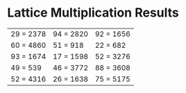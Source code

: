 # Lattice Multiplication Results

|   |   |   |
|---|---|---|
| 29 = 2378 | 94 = 2820 | 92 = 1656 |
| 60 = 4860 | 51 = 918 | 22 = 682 |
| 93 = 1674 | 17 = 1598 | 52 = 3276 |
| 49 = 539 | 46 = 3772 | 88 = 3608 |
| 52 = 4316 | 26 = 1638 | 75 = 5175 |
